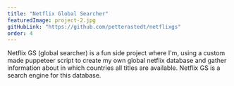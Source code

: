 ```yaml
---
title: "Netflix Global Searcher"
featuredImage: project-2.jpg
gitHubLink: "https://github.com/petterastedt/netflixgs"
order: 4
---
```


Netflix GS (global searcher) is a fun side project where I'm, using a custom made puppeteer script to create my own global netflix database and gather information about in which countries all titles are available. Netflix GS is a search engine for this database.